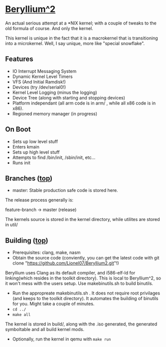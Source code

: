 [Beryllium^2](id:btop)
=========

An actual serious attempt at a *NIX kernel; with a couple of tweaks to the old formula of course. And only the kernel.

This kernel is unique in the fact that it is a macrokernel that is transitioning into a microkernel. Well, I say unique, more like "special snowflake".

Features
---------
* IO Interrupt Messaging System
* Dynamic Kernel Level Timers
* VFS (And Initial Ramdisk!)
* Devices (try /dev/serial0!)
* Kernel Level Logging (minus the logging)
* Device Tree (along with starting and stopping devices)
* Platform independant (all arm code is in arm/ , while all x86 code is in x86).
* Regioned memory manager (in progress)

On Boot
---------
* Sets up low level stuff
* Enters kmain
* Sets up high level stuff
* Attempts to find /bin/init, /sbin/init, etc...
* Runs init

Branches ([top](#btop))
---------
+ master: Stable production safe code is stored here.

The release process generally is:

feature-branch -> master (release)

The kernels source is stored in the kernel directory, while utilites are stored in util/

Building ([top](#btop))
---------
* Prerequisites: clang, make, nasm
* Obtain the source code (conviently, you can get the latest code with git clone "https://github.com/Lionel07/Beryllium2.git"!)

Beryllium uses Clang as its default compiler, and i586-elf-ld for linking(which resides in the toolkit directory).
This is local to Beryllium^2, so it won't mess with the users setup. Use makebinutils.sh to build binutils.

* Run the appropreate makebinutils.sh . It does not require root privilages (and keeps to the toolkit directory). It automates the building of binutils for you. Might take a couple of minutes.
* `cd ../`
* `make all`

The kernel is stored in build/, along with the .iso generated, the generated symboltable and all build kernel mods.

* Optionally, run the kernel in qemu with `make run`

